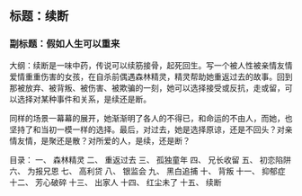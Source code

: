 ## 标题：续断

### 副标题：假如人生可以重来

大纲：续断是一味中药，传说可以续筋接骨，起死回生。写一个被人性被亲情友情爱情重重伤害的女孩，在自杀前偶遇森林精灵，精灵帮助她重返过去的故事。回到那被放弃、被背叛、被伤害、被欺骗的一刻，她可以选择接受或反抗，走或留，可以选择对某种事件和关系，是续还是断。

同样的场景一幕幕的展开，她渐渐明了各人的不得已，和命运的不由人，而她，也坚持了和当初一模一样的选择。最后，对过去，她是选择原谅，还是不回头？对亲情友情，是聚还是散？对所爱的人，是续，还是断？
 

目录：
一、	森林精灵
二、	重返过去
三、	孤独童年
四、	兄长收留
五、	初恋陷阱
六、	为报兄恩
七、	高利贷
八、	银监会
九、	黑白追捕
十、	背叛
十一、	抑郁症
十二、	芳心破碎
十三、	出家人
十四、	红尘未了
十五、	续断
